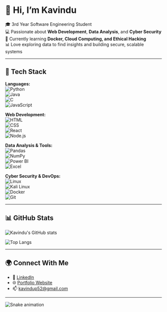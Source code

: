 # 👋 Hi, I’m Kavindu  

🎓 3rd Year Software Engineering Student  
💻 Passionate about **Web Development**, **Data Analysis**, and **Cyber Security**  
🚀 Currently learning **Docker, Cloud Computing, and Ethical Hacking**  
📊 Love exploring data to find insights and building secure, scalable systems  

---

## 🔧 Tech Stack  
**Languages:**  
![Python](https://img.shields.io/badge/Python-3776AB?style=for-the-badge&logo=python&logoColor=white)  
![Java](https://img.shields.io/badge/Java-ED8B00?style=for-the-badge&logo=openjdk&logoColor=white)  
![C](https://img.shields.io/badge/C-00599C?style=for-the-badge&logo=c&logoColor=white)  
![JavaScript](https://img.shields.io/badge/JavaScript-F7DF1E?style=for-the-badge&logo=javascript&logoColor=black)  

**Web Development:**  
![HTML](https://img.shields.io/badge/HTML5-E34F26?style=for-the-badge&logo=html5&logoColor=white)  
![CSS](https://img.shields.io/badge/CSS3-1572B6?style=for-the-badge&logo=css3&logoColor=white)  
![React](https://img.shields.io/badge/React-20232A?style=for-the-badge&logo=react&logoColor=61DAFB)  
![Node.js](https://img.shields.io/badge/Node.js-43853D?style=for-the-badge&logo=node.js&logoColor=white)  

**Data Analysis & Tools:**  
![Pandas](https://img.shields.io/badge/Pandas-150458?style=for-the-badge&logo=pandas&logoColor=white)  
![NumPy](https://img.shields.io/badge/Numpy-013243?style=for-the-badge&logo=numpy&logoColor=white)  
![Power BI](https://img.shields.io/badge/Power_BI-F2C811?style=for-the-badge&logo=power-bi&logoColor=black)  
![Excel](https://img.shields.io/badge/Excel-217346?style=for-the-badge&logo=microsoft-excel&logoColor=white)  

**Cyber Security & DevOps:**  
![Linux](https://img.shields.io/badge/Linux-FCC624?style=for-the-badge&logo=linux&logoColor=black)  
![Kali Linux](https://img.shields.io/badge/Kali_Linux-557C94?style=for-the-badge&logo=kalilinux&logoColor=white)  
![Docker](https://img.shields.io/badge/Docker-2496ED?style=for-the-badge&logo=docker&logoColor=white)  
![Git](https://img.shields.io/badge/Git-F05032?style=for-the-badge&logo=git&logoColor=white)  

---

## 📊 GitHub Stats  
![Kavindu's GitHub stats](https://github-readme-stats.vercel.app/api?username=kavindup20010305&show_icons=true&theme=radical)  

![Top Langs](https://github-readme-stats.vercel.app/api/top-langs/?username=kavindup20010305&layout=compact&theme=radical)  

---

## 🌍 Connect With Me  
- 💼 [LinkedIn](https://www.linkedin.com/)   
- 🌐 [Portfolio Website](https://your-portfolio-link.com/) 
- 📫 kavindup52@gmail.com  

---
![Snake animation](https://raw.githubusercontent.com/kavindup20010305/kavindup20010305/output/snake.svg)


